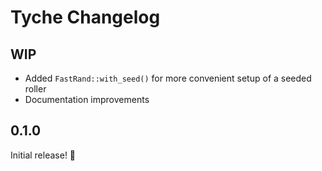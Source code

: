 # Tyche Changelog

## WIP

- Added `FastRand::with_seed()` for more convenient setup of a seeded roller
- Documentation improvements

## 0.1.0

Initial release! 🎉
